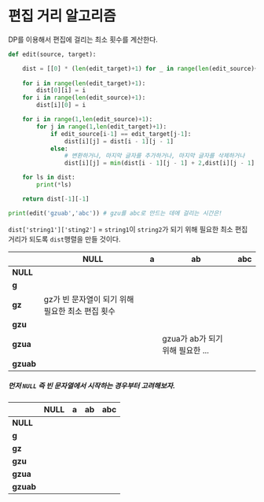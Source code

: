 # 편집 거리 알고리즘

DP를 이용해서 편집에 걸리는 최소 횟수를 계산한다.

```python
def edit(source, target):

    dist = [[0] * (len(edit_target)+1) for _ in range(len(edit_source)+1)]
    
    for i in range(len(edit_target)+1):
        dist[0][i] = i
    for i in range(len(edit_source)+1):
        dist[i][0] = i

    for i in range(1,len(edit_source)+1):
        for j in range(1,len(edit_target)+1):
            if edit_source[i-1] == edit_target[j-1]:
                dist[i][j] = dist[i - 1][j - 1]
            else:
                # 변환하거나, 마지막 글자를 추가하거나, 마지막 글자를 삭제하거나
                dist[i][j] = min(dist[i - 1][j - 1] + 2,dist[i][j - 1] + 1, dist[i - 1][j] + 1)

    for ls in dist:
        print(*ls)

    return dist[-1][-1]

print(edit('gzuab','abc')) # gzu를 abc로 만드는 데에 걸리는 시간은!
```



`dist['string1']['sting2']` = `string1`이 `string2`가 되기 위해 필요한 최소 편집 거리가 되도록 `dist`행렬을 만들 것이다.

|           | NULL                                             | a    | ab                               | abc  |
| --------- | ------------------------------------------------ | ---- | -------------------------------- | ---- |
| **NULL**  |                                                  |      |                                  |      |
| **g**     |                                                  |      |                                  |      |
| **gz**    | gz가 빈 문자열이 되기 위해 필요한 최소 편집 횟수 |      |                                  |      |
| **gzu**   |                                                  |      |                                  |      |
| **gzua**  |                                                  |      | gzua가 ab가 되기 위해 필요한 ... |      |
| **gzuab** |                                                  |      |                                  |      |



##### 먼저 `NULL` 즉 빈 문자열에서 시작하는 경우부터 고려해보자.





|           | NULL | a    | ab   | abc  |
| --------- | ---- | ---- | ---- | ---- |
| **NULL**  |      |      |      |      |
| **g**     |      |      |      |      |
| **gz**    |      |      |      |      |
| **gzu**   |      |      |      |      |
| **gzua**  |      |      |      |      |
| **gzuab** |      |      |      |      |


